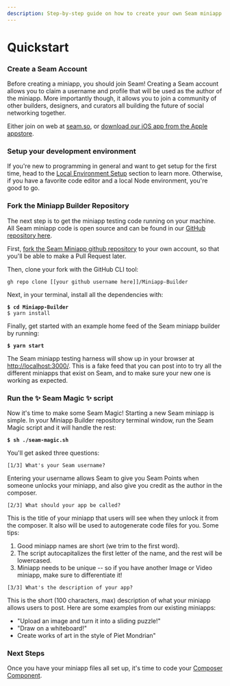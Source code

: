 ```yaml
---
description: Step-by-step guide on how to create your own Seam miniapp
---
```


# Quickstart

### Create a Seam Account

Before creating a miniapp, you should join Seam! Creating a Seam account allows you to claim a username and profile that will be used as the author of the miniapp. More importantly though, it allows you to join a community of other builders, designers, and curators all building the future of social networking together.

Either join on web at [seam.so](https://www.seam.so), or [download our iOS app from the Apple appstore](https://apps.apple.com/us/app/seam-social/id6473547569).

### Setup your development environment

If you're new to programming in general and want to get setup for the first time, head to the [Local Environment Setup](local-environment-setup.md) section to learn more. Otherwise, if you have a favorite code editor and a local Node environment, you're good to go.

### Fork the Miniapp Builder Repository

The next step is to get the miniapp testing code running on your machine. All Seam miniapp code is open source and can be found in our [GitHub repository here](https://github.com/seam-xyz/Miniapp-Builder).&#x20;

First, [fork the Seam Miniapp github repository](https://github.com/seam-xyz/Miniapp-Builder/fork) to your own account, so that you'll be able to make a Pull Request later.

Then, clone your fork with the GitHub CLI tool:

```
gh repo clone [[your github username here]]/Miniapp-Builder
```

Next, in your terminal, install all the dependencies with:

<pre><code><strong>$ cd Miniapp-Builder
</strong>$ yarn install
</code></pre>

Finally, get started with an example home feed of the Seam miniapp builder by running:

<pre><code><strong>$ yarn start
</strong></code></pre>

The Seam miniapp testing harness will show up in your browser at [http://localhost:3000/](http://localhost:3000/). This is a fake feed that you can post into to try all the different miniapps that exist on Seam, and to make sure your new one is working as expected.

### Run the ✨ Seam Magic ✨ script

Now it's time to make some Seam Magic! Starting a new Seam miniapp is simple. In your Miniapp Builder repository terminal window, run the Seam Magic script and it will handle the rest:

<pre><code><strong>$ sh ./seam-magic.sh
</strong></code></pre>

You'll get asked three questions:

```
[1/3] What's your Seam username?
```

Entering your username allows Seam to give you Seam Points when someone unlocks your miniapp, and also give you credit as the author in the composer.

```
[2/3] What should your app be called?
```

This is the title of your miniapp that users will see when they unlock it from the composer. It also will be used to autogenerate code files for you. Some tips:

1. Good miniapp names are short (we trim to the first word).
2. The script autocapitalizes the first letter of the name, and the rest will be lowercased.
3. Miniapp needs to be unique -- so if you have another Image or Video miniapp, make sure to differentiate it!

```
[3/3] What's the description of your app?
```

This is the short (100 characters, max) description of what your miniapp allows users to post. Here are some examples from our existing miniapps:

* "Upload an image and turn it into a sliding puzzle!"
* "Draw on a whiteboard!"
* Create works of art in the style of Piet Mondrian"

### Next Steps

Once you have your miniapp files all set up, it's time to code your [Composer Component](../miniapp-creation/composer-component.md).
